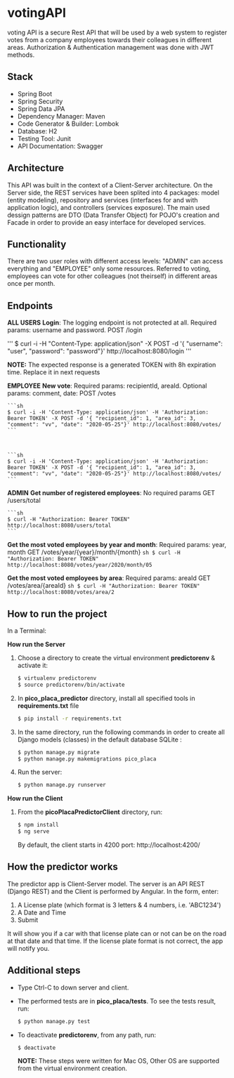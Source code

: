 # votingAPI
voting API is a secure Rest API that will be used by a web system to register votes from a company employees towards their colleagues in different areas. Authorization & Authentication management was done with JWT methods. 

## Stack
- Spring Boot
- Spring Security
- Spring Data JPA
- Dependency Manager: Maven
- Code Generator & Builder: Lombok
- Database: H2
- Testing Tool: Junit
- API Documentation: Swagger

## Architecture
This API was built in the context of a Client-Server architecture. On the Server side, the REST services have been splited into 4 packages: model (entity modeling), repository and services (interfaces for and with application logic), and controllers (services exposure). The main used dessign patterns are DTO (Data Transfer Object) for POJO's creation and Facade in order to provide an easy interface for developed services.

## Functionality
There are two user roles with different access levels: "ADMIN" can access everything and "EMPLOYEE" only some resources. Referred to voting, employees can vote for other colleagues (not theirself) in different areas once per month.

## Endpoints
**ALL USERS**
**Login**: The logging endpoint is not protected at all. Required params: username and password. POST /login

'''
	$ curl -i -H "Content-Type: application/json" -X POST -d '{ "username": "user", "password": "password"}' http://localhost:8080/login
'''
	
**NOTE:** The expected response is a generated TOKEN with 8h expiration time. Replace it in next requests

**EMPLOYEE**
**New vote**: Required params: recipientId, areaId. Optional params: comment, date: POST /votes 

	```sh
	$ curl -i -H 'Content-Type: application/json' -H 'Authorization: Bearer TOKEN' -X POST -d '{ "recipient_id": 1, "area_id": 3, "comment": "vv", "date": "2020-05-25"}' http://localhost:8080/votes/
	```



	```sh
	$ curl -i -H 'Content-Type: application/json' -H 'Authorization: Bearer TOKEN' -X POST -d '{ "recipient_id": 1, "area_id": 3, "comment": "vv", "date": "2020-05-25"}' http://localhost:8080/votes/
	```
	
**ADMIN**
**Get number of registered employees**: No required params
GET /users/total

	```sh
	$ curl -H "Authorization: Bearer TOKEN" http://localhost:8080/users/total
	```

**Get the most voted employees by year and month**: Required params: year, month
GET /votes/year/{year}/month/{month}
	```sh
	$ curl -H "Authorization: Bearer TOKEN" http://localhost:8080/votes/year/2020/month/05
	```

**Get the most voted employees by area**: Required params: areaId
GET /votes/area/{areaId}
	```sh
	$ curl -H "Authorization: Bearer TOKEN" http://localhost:8080/votes/area/2
	```
## How to run the project

In a Terminal:

**How run the Server**
1. Choose a directory to create the virtual environment **predictorenv** & activate it:

	```sh
	$ virtualenv predictorenv
	$ source predictorenv/bin/activate
	```
2. In **pico_placa_predictor** directory, install all specified tools  in **requirements.txt** file
	```sh
	$ pip install -r requirements.txt
	```
3. In the same directory, run the following commands in order to create all Django models (classes) in the default database SQLite :
	```sh
	$ python manage.py migrate
	$ python manage.py makemigrations pico_placa
	```
4. Run the server:
	```sh
	$ python manage.py runserver
	```
**How run the Client**
 1. From the **picoPlacaPredictorClient** directory, run:
	```sh
	$ npm install
	$ ng serve 
	```
	By default, the client starts in 4200 port: http://localhost:4200/

## How the predictor works

The predictor app is Client-Server model. The server is an API REST (Django REST) and the Client is performed by Angular.
In the form, enter:
1. A License plate (which format is 3 letters & 4 numbers, i.e. 'ABC1234')
2. A Date and Time
3. Submit

It will show you if a car with that license plate can or not can be on the road at that date and that time. If the license plate format is not correct, the app will notify you.

## Additional steps
- Type Ctrl-C to down server and client. 
- The performed tests are in **pico_placa/tests**. To see the tests result, run: 
	```sh
	$ python manage.py test
	```
- To deactivate **predictorenv**, from any path, run:
	```sh
	$ deactivate
	```
	
	**NOTE:** These steps were written for Mac OS, Other OS are supported from the virtual environment creation.
